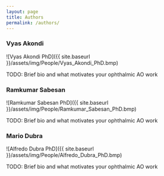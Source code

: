 ```yaml
---
layout: page
title: Authors
permalink: /authors/
---
```


### Vyas Akondi
![Vyas Akondi PhD]({{ site.baseurl }}/assets/img/People/Vyas_Akondi_PhD.bmp)

TODO: Brief bio and what motivates your ophthalmic AO work

### Ramkumar Sabesan
![Ramkumar Sabesan PhD]({{ site.baseurl }}/assets/img/People/Ramkumar_Sabesan_PhD.bmp)

TODO: Brief bio and what motivates your ophthalmic AO work

### Mario Dubra
![Alfredo Dubra PhD]({{ site.baseurl }}/assets/img/People/Alfredo_Dubra_PhD.bmp)


TODO: Brief bio and what motivates your ophthalmic AO work
